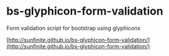 bs-glyphicon-form-validation
============================

Form validation script for bootstrap using glyphicons

[http://sunfinite.github.io/bs-glyphicon-form-validation/](http://sunfinite.github.io/bs-glyphicon-form-validation/)




